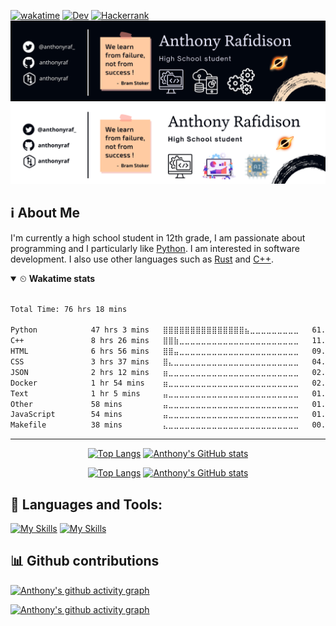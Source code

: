 [![wakatime](https://wakatime.com/badge/user/3b8511f2-e192-47cc-b876-d39f7fb7a782.svg)](https://wakatime.com/@3b8511f2-e192-47cc-b876-d39f7fb7a782)
[![Dev](https://img.shields.io/badge/dev.to-0A0A0A?style=flat&logo=devdotto&logoColor=white)](https://dev.to/anthonyraf)
[![Hackerrank](https://img.shields.io/badge/-Hackerrank-2EC866?style=flat&logo=HackerRank&logoColor=white)](https://hackerrank.com/anthonyraf)
![cover-light-mode](./cover_top_dark1.png#gh-dark-mode-only)
![cover-dark-mode](./cover_top_light.png#gh-light-mode-only)

## ℹ About Me 
I'm currently a high school student in 12th grade, I am passionate about programming and I particularly like [Python](https://python.org). I am interested in software development. I also use other languages such as [Rust](https://www.rust-lang.org/) and [C++](http://www.cplusplus.org/).

<details open>
<summary>⏲ <b>Wakatime stats</b></summary><br>
<!--START_SECTION:waka-->

```txt
Total Time: 76 hrs 18 mins

Python            47 hrs 3 mins   ⣿⣿⣿⣿⣿⣿⣿⣿⣿⣿⣿⣿⣿⣿⣿⣦⣀⣀⣀⣀⣀⣀⣀⣀⣀   61.67 %
C++               8 hrs 26 mins   ⣿⣿⣷⣀⣀⣀⣀⣀⣀⣀⣀⣀⣀⣀⣀⣀⣀⣀⣀⣀⣀⣀⣀⣀⣀   11.07 %
HTML              6 hrs 56 mins   ⣿⣿⣤⣀⣀⣀⣀⣀⣀⣀⣀⣀⣀⣀⣀⣀⣀⣀⣀⣀⣀⣀⣀⣀⣀   09.10 %
CSS               3 hrs 37 mins   ⣿⣄⣀⣀⣀⣀⣀⣀⣀⣀⣀⣀⣀⣀⣀⣀⣀⣀⣀⣀⣀⣀⣀⣀⣀   04.74 %
JSON              2 hrs 12 mins   ⣶⣀⣀⣀⣀⣀⣀⣀⣀⣀⣀⣀⣀⣀⣀⣀⣀⣀⣀⣀⣀⣀⣀⣀⣀   02.89 %
Docker            1 hr 54 mins    ⣶⣀⣀⣀⣀⣀⣀⣀⣀⣀⣀⣀⣀⣀⣀⣀⣀⣀⣀⣀⣀⣀⣀⣀⣀   02.49 %
Text              1 hr 5 mins     ⣤⣀⣀⣀⣀⣀⣀⣀⣀⣀⣀⣀⣀⣀⣀⣀⣀⣀⣀⣀⣀⣀⣀⣀⣀   01.44 %
Other             58 mins         ⣤⣀⣀⣀⣀⣀⣀⣀⣀⣀⣀⣀⣀⣀⣀⣀⣀⣀⣀⣀⣀⣀⣀⣀⣀   01.29 %
JavaScript        54 mins         ⣤⣀⣀⣀⣀⣀⣀⣀⣀⣀⣀⣀⣀⣀⣀⣀⣀⣀⣀⣀⣀⣀⣀⣀⣀   01.20 %
Makefile          38 mins         ⣄⣀⣀⣀⣀⣀⣀⣀⣀⣀⣀⣀⣀⣀⣀⣀⣀⣀⣀⣀⣀⣀⣀⣀⣀   00.84 %
```

<!--END_SECTION:waka-->
</details>

<hr>
<div align='center'>

<!-- Github dark mode -->
[![Top Langs](https://anthonyraf-stats.vercel.app/api/top-langs/?username=anthonyraf&layout=compact&bg_color=020712&border_color=020712&text_color=A4A6AC&card_width=350#gh-dark-mode-only)](https://github.com/anuraghazra/github-readme-stats#gh-dark-mode-only) [![Anthony's GitHub stats](https://anthonyraf-stats.vercel.app/api?username=anthonyraf&show_icons=true&hide_title=true&hide_rank=false&card_width=400&bg_color=020712&border_color=020712&text_color=A4A6AC#gh-dark-mode-only)](https://github.com/anuraghazra/github-readme-stats#gh-dark-mode-only)
  
<!-- Github light mode -->
[![Top Langs](https://anthonyraf-stats.vercel.app/api/top-langs/?username=anthonyraf&layout=compact#gh-light-mode-only)](https://github.com/anuraghazra/github-readme-stats#gh-light-mode-only)  [![Anthony's GitHub stats](https://anthonyraf-stats.vercel.app/api?username=anthonyraf&show_icons=true&hide_title=true&hide_rank=false&card_width=400#gh-light-mode-only)](https://github.com/anuraghazra/github-readme-stats#gh-light-mode-only)

</div>


## 🧰 Languages and Tools:	

[![My Skills](https://skillicons.dev/icons?i=python,rust,cpp,azure,vscode,html,css,js,qt&theme=dark#gh-dark-mode-only)](https://skillicons.dev#gh-dark-mode-only)
[![My Skills](https://skillicons.dev/icons?i=python,rust,cpp,azure,vscode,html,css,js,qt&theme=light#gh-light-mode-only)](https://skillicons.dev#gh-light-mode-only)

## 📊 Github contributions

[![Anthony's github activity graph](https://github-graph.herokuapp.com/graph?username=anthonyraf&area=true&hide_border=true&radius=15&theme=github-compact&hide_title=true&bg_color=020712)](https://github.com/anthonyraf#gh-dark-mode-only)
  
[![Anthony's github activity graph](https://github-graph.herokuapp.com/graph?username=anthonyraf&hide_border=true&radius=15&theme=github-compact&area=true&hide_title=true&line=020712&color=3572A5&point=3572A5)](https://github.com/anthonyraf#gh-light-mode-only)
